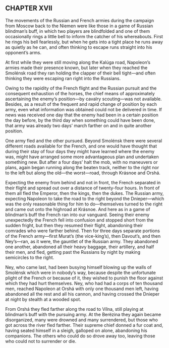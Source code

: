 ## CHAPTER XVII

The movements of the Russian and French armies during the campaign
from Moscow back to the Niemen were like those in a game of Russian
blindman’s buff, in which two players are blindfolded and one of
them occasionally rings a little bell to inform the catcher of his
whereabouts. First he rings his bell fearlessly, but when he gets into
a tight place he runs away as quietly as he can, and often thinking to
escape runs straight into his opponent’s arms.

At first while they were still moving along the Kalúga road, Napoleon’s
armies made their presence known, but later when they reached the
Smolénsk road they ran holding the clapper of their bell tight—and often
thinking they were escaping ran right into the Russians.

Owing to the rapidity of the French flight and the Russian pursuit
and the consequent exhaustion of the horses, the chief means of
approximately ascertaining the enemy’s position—by cavalry scouting—was
not available. Besides, as a result of the frequent and rapid change of
position by each army, even what information was obtained could not be
delivered in time. If news was received one day that the enemy had been
in a certain position the day before, by the third day when something
could have been done, that army was already two days’ march farther on
and in quite another position.

One army fled and the other pursued. Beyond Smolénsk there were several
different roads available for the French, and one would have thought
that during their stay of four days they might have learned where
the enemy was, might have arranged some more advantageous plan and
undertaken something new. But after a four days’ halt the mob, with no
maneuvers or plans, again began running along the beaten track, neither
to the right nor to the left but along the old—the worst—road, through
Krásnoe and Orshá.

Expecting the enemy from behind and not in front, the French separated
in their flight and spread out over a distance of twenty-four hours. In
front of them all fled the Emperor, then the kings, then the dukes. The
Russian army, expecting Napoleon to take the road to the right beyond
the Dnieper—which was the only reasonable thing for him to do—themselves
turned to the right and came out onto the highroad at Krásnoe. And here
as in a game of blindman’s buff the French ran into our vanguard. Seeing
their enemy unexpectedly the French fell into confusion and stopped
short from the sudden fright, but then they resumed their flight,
abandoning their comrades who were farther behind. Then for three days
separate portions of the French army—first Murat’s (the vice-king’s),
then Davout’s, and then Ney’s—ran, as it were, the gauntlet of the
Russian army. They abandoned one another, abandoned all their heavy
baggage, their artillery, and half their men, and fled, getting past the
Russians by night by making semicircles to the right.

Ney, who came last, had been busying himself blowing up the walls of
Smolénsk which were in nobody’s way, because despite the unfortunate
plight of the French or because of it, they wished to punish the floor
against which they had hurt themselves. Ney, who had had a corps of ten
thousand men, reached Napoleon at Orshá with only one thousand men left,
having abandoned all the rest and all his cannon, and having crossed the
Dnieper at night by stealth at a wooded spot.

From Orshá they fled farther along the road to Vílna, still playing
at blindman’s buff with the pursuing army. At the Berëzina they again
became disorganized, many were drowned and many surrendered, but those
who got across the river fled farther. Their supreme chief donned a
fur coat and, having seated himself in a sleigh, galloped on alone,
abandoning his companions. The others who could do so drove away too,
leaving those who could not to surrender or die.





